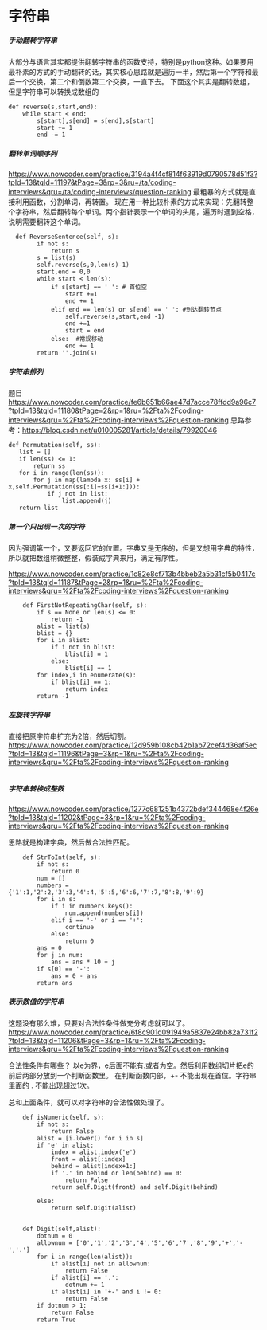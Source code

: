 # 字符串
##### 手动翻转字符串
大部分与语言其实都提供翻转字符串的函数支持，特别是python这种。如果要用最朴素的方式的手动翻转的话，其实核心思路就是遍历一半，然后第一个字符和最后一个交换，第二个和倒数第二个交换，一直下去。
下面这个其实是翻转数组，但是字符串可以转换成数组的
```
def reverse(s,start,end):
	while start < end:
		s[start],s[end] = s[end],s[start]
		start += 1
		end -= 1
```

##### 翻转单词顺序列
https://www.nowcoder.com/practice/3194a4f4cf814f63919d0790578d51f3?tpId=13&tqId=11197&tPage=3&rp=3&ru=/ta/coding-interviews&qru=/ta/coding-interviews/question-ranking
最粗暴的方式就是直接利用函数，分割单词，再转置。
现在用一种比较朴素的方式来实现：先翻转整个字符串，然后翻转每个单词。两个指针表示一个单词的头尾，遍历时遇到空格，说明需要翻转这个单词。

```
  def ReverseSentence(self, s):
        if not s:
            return s
        s = list(s)
        self.reverse(s,0,len(s)-1)
        start,end = 0,0
        while start < len(s):
            if s[start] == ' ': # 首位空
                start +=1
                end += 1
            elif end == len(s) or s[end] == ' ': #到达翻转节点
                self.reverse(s,start,end -1)
                end +=1
                start = end
            else:  #常规移动
                end += 1
        return ''.join(s)
```

##### 字符串排列
题目 https://www.nowcoder.com/practice/fe6b651b66ae47d7acce78ffdd9a96c7?tpId=13&tqId=11180&tPage=2&rp=1&ru=%2Fta%2Fcoding-interviews&qru=%2Fta%2Fcoding-interviews%2Fquestion-ranking
思路参考：https://blog.csdn.net/u010005281/article/details/79920046
```
def Permutation(self, ss):
   list = []
   if len(ss) <= 1:
       return ss
   for i in range(len(ss)):
       for j in map(lambda x: ss[i] + x,self.Permutation(ss[:i]+ss[i+1:])):
           if j not in list:
               list.append(j)
   return list
```

##### 第一个只出现一次的字符
因为强调第一个，又要返回它的位置。字典又是无序的，但是又想用字典的特性，所以就把数组稍微整整，假装成字典来用，满足有序性。

https://www.nowcoder.com/practice/1c82e8cf713b4bbeb2a5b31cf5b0417c?tpId=13&tqId=11187&tPage=2&rp=1&ru=%2Fta%2Fcoding-interviews&qru=%2Fta%2Fcoding-interviews%2Fquestion-ranking

```
    def FirstNotRepeatingChar(self, s):
        if s == None or len(s) <= 0:
            return -1
        alist = list(s)
        blist = {}
        for i in alist:
            if i not in blist:
                blist[i] = 1
            else:
                blist[i] += 1
        for index,i in enumerate(s):
            if blist[i] == 1:
                return index
        return -1
```

##### 左旋转字符串
直接把原字符串扩充为2倍，然后切割。
https://www.nowcoder.com/practice/12d959b108cb42b1ab72cef4d36af5ec?tpId=13&tqId=11196&tPage=3&rp=1&ru=%2Fta%2Fcoding-interviews&qru=%2Fta%2Fcoding-interviews%2Fquestion-ranking

```

```

##### 字符串转换成整数
https://www.nowcoder.com/practice/1277c681251b4372bdef344468e4f26e?tpId=13&tqId=11202&tPage=3&rp=1&ru=%2Fta%2Fcoding-interviews&qru=%2Fta%2Fcoding-interviews%2Fquestion-ranking

思路就是构建字典，然后做合法性匹配。

```
    def StrToInt(self, s):
        if not s:
            return 0
        num = []
        numbers = {'1':1,'2':2,'3':3,'4':4,'5':5,'6':6,'7':7,'8':8,'9':9}
        for i in s:
            if i in numbers.keys():
                num.append(numbers[i])
            elif i == '-' or i == '+':
                continue
            else:
                return 0
        ans = 0
        for j in num:
            ans = ans * 10 + j
        if s[0] == '-':
            ans = 0 - ans
        return ans
```

##### 表示数值的字符串
这题没有那么难，只要对合法性条件做充分考虑就可以了。
https://www.nowcoder.com/practice/6f8c901d091949a5837e24bb82a731f2?tpId=13&tqId=11206&tPage=3&rp=1&ru=%2Fta%2Fcoding-interviews&qru=%2Fta%2Fcoding-interviews%2Fquestion-ranking

合法性条件有哪些？
以e为界，e后面不能有.或者为空。然后利用数组切片把e的前后两部分放到一个判断函数里。
在判断函数内部，+- 不能出现在首位。字符串里面的 . 不能出现超过1次。

总和上面条件，就可以对字符串的合法性做处理了。
```
    def isNumeric(self, s):
        if not s:
            return False
        alist = [i.lower() for i in s]
        if 'e' in alist:
            index = alist.index('e')
            front = alist[:index]
            behind = alist[index+1:]
            if '.' in behind or len(behind) == 0:
                return False
            return self.Digit(front) and self.Digit(behind)
            
        else:
            return self.Digit(alist)
        
        
    def Digit(self,alist):
        dotnum = 0
        allownum = ['0','1','2','3','4','5','6','7','8','9','+','-','.']
        for i in range(len(alist)):
            if alist[i] not in allownum:
                return False
            if alist[i] == '.':
                dotnum += 1
            if alist[i] in '+-' and i != 0:
                return False
        if dotnum > 1:
            return False
        return True
```

